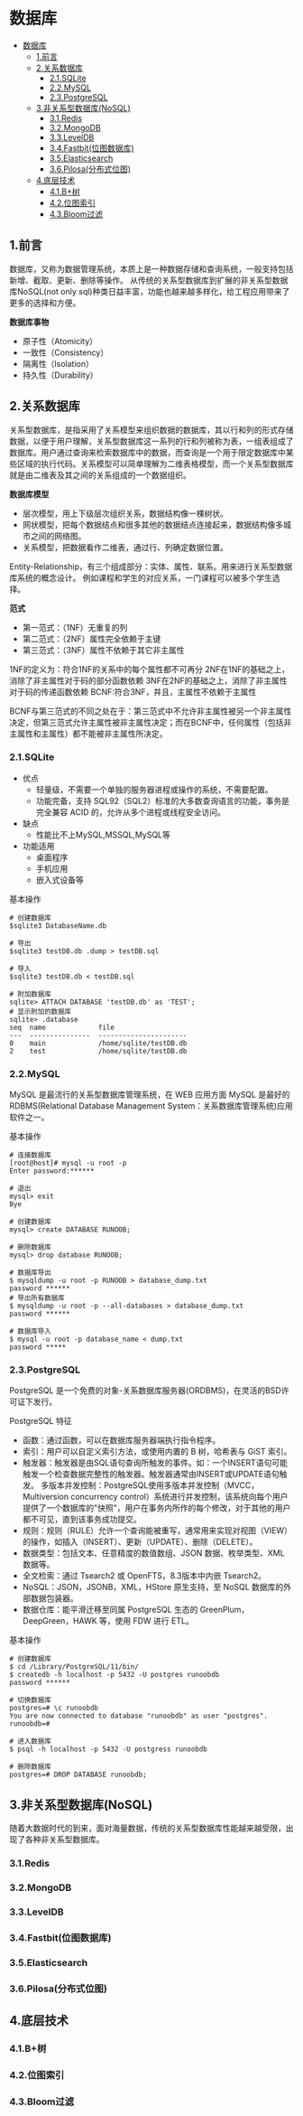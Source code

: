 # 数据库

- [数据库](#数据库)
  - [1.前言](#1前言)
  - [2.关系数据库](#2关系数据库)
    - [2.1.SQLite](#21sqlite)
    - [2.2.MySQL](#22mysql)
    - [2.3.PostgreSQL](#23postgresql)
  - [3.非关系型数据库(NoSQL)](#3非关系型数据库nosql)
    - [3.1.Redis](#31redis)
    - [3.2.MongoDB](#32mongodb)
    - [3.3.LevelDB](#33leveldb)
    - [3.4.Fastbit(位图数据库)](#34fastbit位图数据库)
    - [3.5.Elasticsearch](#35elasticsearch)
    - [3.6.Pilosa(分布式位图)](#36pilosa分布式位图)
  - [4.底层技术](#4底层技术)
    - [4.1.B+树](#41b树)
    - [4.2.位图索引](#42位图索引)
    - [4.3.Bloom过滤](#43bloom过滤)

## 1.前言
数据库，又称为数据管理系统，本质上是一种数据存储和查询系统，一般支持包括新增、截取、更新、删除等操作。
从传统的关系型数据库到扩展的非关系型数据库NoSQL(not only sql)种类日益丰富，功能也越来越多样化，给工程应用带来了更多的选择和方便。

**数据库事物**
* 原子性（Atomicity）
* 一致性（Consistency）
* 隔离性（Isolation）
* 持久性（Durability）


## 2.关系数据库
关系型数据库，是指采用了关系模型来组织数据的数据库，其以行和列的形式存储数据，以便于用户理解，关系型数据库这一系列的行和列被称为表，一组表组成了数据库。用户通过查询来检索数据库中的数据，而查询是一个用于限定数据库中某些区域的执行代码。关系模型可以简单理解为二维表格模型，而一个关系型数据库就是由二维表及其之间的关系组成的一个数据组织。

**数据库模型**
* 层次模型，用上下级层次组织关系，数据结构像一棵树状。
* 网状模型，把每个数据结点和很多其他的数据结点连接起来，数据结构像多城市之间的网络图。
* 关系模型，把数据看作二维表，通过行、列确定数据位置。

Entity-Relationship，有三个组成部分：实体、属性、联系。用来进行关系型数据库系统的概念设计。
例如课程和学生的对应关系，一门课程可以被多个学生选择。

**范式**
* 第一范式：（1NF）无重复的列
* 第二范式：（2NF）属性完全依赖于主键
* 第三范式：（3NF）属性不依赖于其它非主属性


1NF的定义为：符合1NF的关系中的每个属性都不可再分
2NF在1NF的基础之上，消除了非主属性对于码的部分函数依赖
3NF在2NF的基础之上，消除了非主属性对于码的传递函数依赖
BCNF:符合3NF，并且，主属性不依赖于主属性

BCNF与第三范式的不同之处在于：第三范式中不允许非主属性被另一个非主属性决定，但第三范式允许主属性被非主属性决定；而在BCNF中，任何属性（包括非主属性和主属性）都不能被非主属性所决定。

### 2.1.SQLite
* 优点
  * 轻量级，不需要一个单独的服务器进程或操作的系统，不需要配置。
  * 功能完备，支持 SQL92（SQL2）标准的大多数查询语言的功能，事务是完全兼容 ACID 的，允许从多个进程或线程安全访问。
* 缺点
  * 性能比不上MySQL,MSSQL,MySQL等
* 功能适用
  * 桌面程序
  * 手机应用
  * 嵌入式设备等

基本操作
```
# 创建数据库
$sqlite3 DatabaseName.db

# 导出
$sqlite3 testDB.db .dump > testDB.sql

# 导入
$sqlite3 testDB.db < testDB.sql

# 附加数据库
sqlite> ATTACH DATABASE 'testDB.db' as 'TEST';
# 显示附加的数据库
sqlite> .database
seq  name             file
---  ---------------  ----------------------
0    main             /home/sqlite/testDB.db
2    test             /home/sqlite/testDB.db
```

### 2.2.MySQL
MySQL 是最流行的关系型数据库管理系统，在 WEB 应用方面 MySQL 是最好的 RDBMS(Relational Database Management System：关系数据库管理系统)应用软件之一。

基本操作
```
# 连接数据库
[root@host]# mysql -u root -p
Enter password:******

# 退出
mysql> exit
Bye

# 创建数据库
mysql> create DATABASE RUNOOB;

# 删除数据库
mysql> drop database RUNOOB;

# 数据库导出
$ mysqldump -u root -p RUNOOB > database_dump.txt
password ******
# 导出所有数据库
$ mysqldump -u root -p --all-databases > database_dump.txt
password ******

# 数据库导入
$ mysql -u root -p database_name < dump.txt
password *****
```

### 2.3.PostgreSQL

PostgreSQL 是一个免费的对象-关系数据库服务器(ORDBMS)，在灵活的BSD许可证下发行。

PostgreSQL 特征
* 函数：通过函数，可以在数据库服务器端执行指令程序。
* 索引：用户可以自定义索引方法，或使用内置的 B 树，哈希表与 GiST 索引。
* 触发器：触发器是由SQL语句查询所触发的事件。如：一个INSERT语句可能触发一个检查数据完整性的触发器。触发器通常由INSERT或UPDATE语句触发。 多版本并发控制：PostgreSQL使用多版本并发控制（MVCC，Multiversion concurrency control）系统进行并发控制，该系统向每个用户提供了一个数据库的"快照"，用户在事务内所作的每个修改，对于其他的用户都不可见，直到该事务成功提交。
* 规则：规则（RULE）允许一个查询能被重写，通常用来实现对视图（VIEW）的操作，如插入（INSERT）、更新（UPDATE）、删除（DELETE）。
* 数据类型：包括文本、任意精度的数值数组、JSON 数据、枚举类型、XML 数据等。
* 全文检索：通过 Tsearch2 或 OpenFTS，8.3版本中内嵌 Tsearch2。
* NoSQL：JSON，JSONB，XML，HStore 原生支持，至 NoSQL 数据库的外部数据包装器。
* 数据仓库：能平滑迁移至同属 PostgreSQL 生态的 GreenPlum，DeepGreen，HAWK 等，使用 FDW 进行 ETL。

基本操作
```
# 创建数据库
$ cd /Library/PostgreSQL/11/bin/
$ createdb -h localhost -p 5432 -U postgres runoobdb
password ******

# 切换数据库
postgres=# \c runoobdb
You are now connected to database "runoobdb" as user "postgres".
runoobdb=# 

# 进入数据库
$ psql -h localhost -p 5432 -U postgress runoobdb

# 删除数据库
postgres=# DROP DATABASE runoobdb;
```

## 3.非关系型数据库(NoSQL)
随着大数据时代的到来，面对海量数据，传统的关系型数据库性能越来越受限，出现了各种非关系型数据库。

### 3.1.Redis
### 3.2.MongoDB
### 3.3.LevelDB
### 3.4.Fastbit(位图数据库)
### 3.5.Elasticsearch
### 3.6.Pilosa(分布式位图)

## 4.底层技术
### 4.1.B+树
### 4.2.位图索引
### 4.3.Bloom过滤